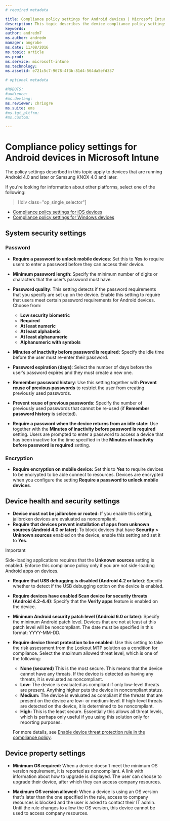 ```yaml
---
# required metadata

title: Compliance policy settings for Android devices | Microsoft Intune
description: This topic describes the device compliance policy settings for Android devices.
keywords:
author: andredm7ms.author: andredmmanager: angrobe
ms.date: 11/08/2016
ms.topic: article
ms.prod:
ms.service: microsoft-intune
ms.technology:
ms.assetid: e721c5c7-9678-4f3b-81d4-564da5efd337

# optional metadata

#ROBOTS:
#audience:
#ms.devlang:
ms.reviewer: chrisgre
ms.suite: ems
#ms.tgt_pltfrm:
#ms.custom:

---
```



# Compliance policy settings for Android devices in Microsoft Intune

The policy settings described in this topic apply to devices that are running Android 4.0 and later or Samsung KNOX 4.0 and later.

If you're looking for information about other platforms, select one of the following:
> [!div class="op_single_selector"]
- [Compliance policy settings for iOS devices](ios-compliance-policy-settings-in-microsoft-intune.md)
- [Compliance policy settings for Windows devices](windows-compliance-policy-settings-in-microsoft-intune.md)

## System security settings
### Password
- **Require a password to unlock mobile devices**: Set this to **Yes** to require users to enter a password before they can access their device.

-  **Minimum password length**: Specify the minimum number of digits or characters that the user’s password must have.

- **Password quality**: This setting detects if the password requirements that you specify are set up on the device. Enable this setting to require that users meet certain password requirements for Android devices. Choose from:

  -   **Low security biometric**
  -   **Required**
  -   **At least numeric**
  -   **At least alphabetic**
  -   **At least alphanumeric**
  -   **Alphanumeric with symbols**

- **Minutes of inactivity before password is required:**  Specify the idle time before the user must re-enter their password.

- **Password expiration (days)**: Select the number of days before the user’s password expires and they must create a new one.

- **Remember password history**: Use this setting together with **Prevent reuse of previous passwords** to restrict the user from creating previously used passwords.

- **Prevent reuse of previous passwords:** Specify the number of previously used passwords that cannot be re-used (if **Remember password history** is selected).

- **Require a password when the device returns from an idle state:**
  Use together with the **Minutes of inactivity before password is required** setting. Users are prompted to enter a password to access a device that has been inactive for the time specified in the
  **Minutes of inactivity before password is required** setting.

### Encryption
- **Require encryption on mobile device:** Set this to **Yes** to require devices to be encrypted to be able connect to resources. Devices are
  encrypted when you configure the setting **Require a password to unlock mobile devices**.

## Device health and security settings

- **Device must not be jailbroken or rooted:** If you enable this setting, jailbroken devices are evaluated as noncompliant.
- **Require that devices prevent installation of apps from unknown sources (Android 4.0 or later)**: To block devices that have **Security > Unknown sources** enabled on the device, enable this setting and set it to **Yes**.  

>[!IMPORTANT]
>Side-loading applications requires that the  **Unknown sources** setting is enabled. Enforce this compliance policy only if you are not side-loading Android apps on devices.

- **Require that USB debugging is  disabled (Android 4.2 or later)**: Specify whether to detect if the USB debugging option on the device is enabled.
- **Require devices have enabled Scan device for security threats (Android 4.2-4.4)**: Specify that the **Verify apps** feature is enabled on the device.
- **Minimum Android security patch level (Android 6.0 or later)**: Specify the minimum Android patch level.  Devices that are not at least at this patch level will be noncompliant. The date must be specified in this format: YYYY-MM-DD.
- **Require device threat protection to be enabled**: Use this setting to take the risk assessment from the Lookout MTP solution as a condition for compliance. Select the maximum allowed threat level, which is one of the following:

  - **None (secured)** This is the most secure. This means that the device cannot have any threats. If the device is detected as having any threats, it is evaluated as noncompliant.
  - **Low:** The device is evaluated as compliant if only low-level threats are present. Anything higher puts the device in noncompliant status.
  - **Medium:** The device is evaluated as compliant if the threats that are present on the device are low- or medium-level. If high-level threats are detected on the device, it is determined to be noncompliant.
  - **High:** This is the least secure. Essentially this allows all threat levels, which is perhaps only useful if you using this solution only for reporting purposes.

  For more details, see [Enable device threat protection rule in the compliance policy](enable-device-threat-protection-rule-in-compliance-policy.md).

## Device property settings

- **Minimum OS required:** When  a device doesn't meet the minimum OS version requirement, it is reported as noncompliant.
  A link with information about how to upgrade is displayed. The user can choose to upgrade their device, after which they can access company resources.

- **Maximum OS version allowed:** When a device is using an OS version that's later than the one specified in the rule, access to company resources is blocked and the user is asked to contact their IT admin. Until the rule changes to allow the OS version, this device cannot be used to access company resources.
